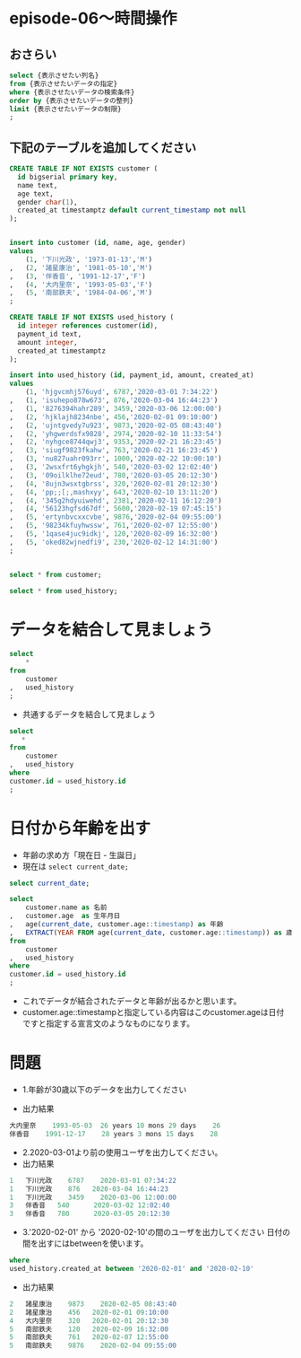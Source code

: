 # episode-06〜時間操作

## おさらい
``` sql
select {表示させたい列名} 
from {表示させたいデータの指定}
where {表示させたいデータの検索条件}
order by {表示させたいデータの整列}
limit {表示させたいデータの制限}
;
```

## 下記のテーブルを追加してください


``` sql
CREATE TABLE IF NOT EXISTS customer (
  id bigserial primary key,
  name text,
  age text,
  gender char(1),
  created_at timestamptz default current_timestamp not null
);


insert into customer (id, name, age, gender)
values 
    (1, '下川光政', '1973-01-13','M')
,   (2, '諸星康治', '1981-05-10','M')
,   (3, '伴香音', '1991-12-17','F')
,   (4, '大内里奈', '1993-05-03','F')
,   (5, '南部鉄夫', '1984-04-06','M')
;

CREATE TABLE IF NOT EXISTS used_history (
  id integer references customer(id),
  payment_id text,
  amount integer,
  created_at timestamptz
);

insert into used_history (id, payment_id, amount, created_at)
values 
    (1, 'hjgvcmhj576uyd', 6787,'2020-03-01 7:34:22')
,   (1, 'isuhepo878w673', 876,'2020-03-04 16:44:23')
,   (1, '8276394hahr289', 3459,'2020-03-06 12:00:00')
,   (2, 'hjklajh8234nbe', 456,'2020-02-01 09:10:00')
,   (2, 'ujntgvedy7u923', 9873,'2020-02-05 08:43:40')
,   (2, 'yhgwerdsfx9828', 2974,'2020-02-10 11:33:54')
,   (2, 'nyhgce8744qwj3', 9353,'2020-02-21 16:23:45')
,   (3, 'siugf9823fkahw', 763,'2020-02-21 16:23:45')
,   (3, 'nu827uahr093rr', 1000,'2020-02-22 10:00:10')
,   (3, '2wsxfrt6yhgkjh', 540,'2020-03-02 12:02:40')
,   (3, '09oilklhe72eud', 780,'2020-03-05 20:12:30')
,   (4, '8ujn3wsxtgbrss', 320,'2020-02-01 20:12:30')
,   (4, 'pp;;[;,mashxyy', 643,'2020-02-10 13:11:20')
,   (4, '345g2hdyuiwehd', 2381,'2020-02-11 16:12:20')
,   (4, '56123hgfsd67df', 5600,'2020-02-19 07:45:15')
,   (5, 'ertynbvcxxcvbe', 9876,'2020-02-04 09:55:00')
,   (5, '98234kfuyhwssw', 761,'2020-02-07 12:55:00')
,   (5, '1qase4juc9idkj', 120,'2020-02-09 16:32:00')
,   (5, 'oked82wjnedfi9', 230,'2020-02-12 14:31:00')
;


select * from customer;

select * from used_history;

```


# データを結合して見ましょう

``` sql
select 
    * 
from 
    customer
,   used_history
;
```

- 共通するデータを結合して見ましょう

``` sql
select 
   * 
from 
    customer
,   used_history
where 
customer.id = used_history.id
;
```

# 日付から年齢を出す

- 年齢の求め方「現在日 - 生誕日」
- 現在は `select current_date;`

``` sql
select current_date;

select 
    customer.name as 名前
,   customer.age  as 生年月日
,   age(current_date, customer.age::timestamp) as 年齢
,   EXTRACT(YEAR FROM age(current_date, customer.age::timestamp)) as 歳
from 
    customer
,   used_history
where 
customer.id = used_history.id
;

```
- これでデータが結合されたデータと年齢が出るかと思います。
- customer.age::timestampと指定している内容はこのcustomer.ageは日付ですと指定する宣言文のようなものになります。

# 問題
- 1.年齢が30歳以下のデータを出力してください

- 出力結果
``` sql
大内里奈	1993-05-03	26 years 10 mons 29 days	26
伴香音	   1991-12-17	 28 years 3 mons 15 days	28
```

- 2.2020-03-01より前の使用ユーザを出力してください。
- 出力結果
``` sql
1	下川光政	6787	2020-03-01 07:34:22
1	下川光政	876	  2020-03-04 16:44:23
1	下川光政	3459	2020-03-06 12:00:00
3	伴香音	  540	   2020-03-02 12:02:40
3	伴香音	  780	   2020-03-05 20:12:30
```


- 3.'2020-02-01' から '2020-02-10'の間のユーザを出力してください
日付の間を出すにはbetweenを使います。

``` sql
where 
used_history.created_at between '2020-02-01' and '2020-02-10'
```

- 出力結果
``` sql
2	諸星康治	9873	2020-02-05 08:43:40
2	諸星康治	456	  2020-02-01 09:10:00
4	大内里奈	320	  2020-02-01 20:12:30
5	南部鉄夫	120	  2020-02-09 16:32:00
5	南部鉄夫	761	  2020-02-07 12:55:00
5	南部鉄夫	9876	2020-02-04 09:55:00
```


